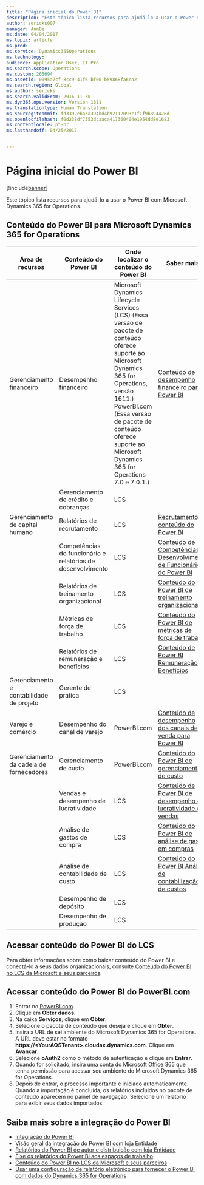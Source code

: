 ```yaml
---
title: "Página inicial do Power BI"
description: "Este tópico lista recursos para ajudá-lo a usar o Power BI com Microsoft Dynamics 365 for Operations."
author: sericks007
manager: AnnBe
ms.date: 04/04/2017
ms.topic: article
ms.prod: 
ms.service: Dynamics365Operations
ms.technology: 
audience: Application User, IT Pro
ms.search.scope: Operations
ms.custom: 265694
ms.assetid: 0095a7cf-8cc9-41f6-bf00-b59868fa6ea2
ms.search.region: Global
ms.author: sericks
ms.search.validFrom: 2016-11-30
ms.dyn365.ops.version: Version 1611
ms.translationtype: Human Translation
ms.sourcegitcommit: fd3392eba3a394bd4b92112093c1f1f9b894426d
ms.openlocfilehash: f0d238df7353dcaaca417360404e1954dd8e1683
ms.contentlocale: pt-br
ms.lasthandoff: 04/25/2017


---
```


# <a name="power-bi-home-page"></a>Página inicial do Power BI

[!include[banner](../includes/banner.md)]


Este tópico lista recursos para ajudá-lo a usar o Power BI com Microsoft Dynamics 365 for Operations.

<a name="power-bi-content-for-dynamics-365-for-operations"></a>Conteúdo do Power BI para Microsoft Dynamics 365 for Operations
------------------------------------------------

| **Área de recursos**                  | **Conteúdo do Power BI**                          | **Onde localizar o conteúdo do Power BI**                                                                                                                                                                                         | **Saber mais**                                                                                                                                                               |
|-----------------------------------|-----------------------------------------------|--------------------------------------------------------------------------------------------------------------------------------------------------------------------------------------------------------------------------------|------------------------------------------------------------------------------------------------------------------------------------------------------------------------------|
| Gerenciamento financeiro              | Desempenho financeiro                         | Microsoft Dynamics Lifecycle Services (LCS) (Essa versão de pacote de conteúdo oferece suporte ao Microsoft Dynamics 365 for Operations, versão 1611.) PowerBI.com (Essa versão de pacote de conteúdo oferece suporte ao Microsoft Dynamics 365 for Operations 7.0 e 7.0.1.) | [Conteúdo de desempenho financeiro para Power BI](financial-performance-power-bi-content-pack.md)                                               |
|                                   | Gerenciamento de crédito e cobranças             | LCS                                                                                                                                                                                                                            |                                                                                                                                                                              |
| Gerenciamento de capital humano          | Relatórios de recrutamento                            | LCS                                                                                                                                                                                                                            | [Recrutamento de conteúdo do Power BI](recruiting-analysis-power-bi-content-pack.md)                                                       |
|                                   | Competências do funcionário e relatórios de desenvolvimento | LCS                                                                                                                                                                                                                            | [Conteúdo de Competências e Desenvolvimento de Funcionários do Power BI](employee-competencies-and-development-analysis-power-bi-content-pack.md) |
|                                   | Relatórios de treinamento organizacional               | LCS                                                                                                                                                                                                                            | [Conteúdo do Power BI de treinamento organizacional](organizational-training-analysis-power-bi-content-pack.md)                             |
|                                   | Métricas de força de trabalho                             | LCS                                                                                                                                                                                                                            | [Conteúdo do Power BI de métricas de força de trabalho](workforce-analysis-power-bi-content-pack.md)                                                 |
|                                   | Relatórios de remuneração e benefícios             | LCS                                                                                                                                                                                                                            | [Conteúdo de Power BI Remuneração e Benefícios](compensation-and-benefits-analysis-power-bi-content-pack.md)                         |
| Gerenciamento e contabilidade de projeto | Gerente de prática                              | LCS                                                                                                                                                                                                                            |                                                                                                                                                                              |
| Varejo e comércio               | Desempenho do canal de varejo                    | PowerBI.com                                                                                                                                                                                                                    | [Conteúdo de desempenho dos canais de venda para Power BI](retail-channel-performance-dashboard-power-bi-data.md)                 |
| Gerenciamento da cadeia de fornecedores           | Gerenciamento de custo                               | PowerBI.com                                                                                                                                                                                                                    |  [Conteúdo do Power BI de gerenciamento de custo](cost-management-content-pack.md)                                                          |
|                                   | Vendas e desempenho de lucratividade           | LCS                                                                                                                                                                                                                            | [Conteúdo de Power BI de desempenho de lucratividade e vendas](sales-profitability-performance-content-pack.md)          |
|                                   | Análise de gastos de compra                       | LCS                                                                                                                                                                                                                            | [Conteúdo do Power BI de análise de gasto em compras](purchase-content-pack-for-power-bi.md)                                                 |
|                                   | Análise de contabilidade de custo                      | LCS                                                                                                                                                                                                                            | [Conteúdo do Power BI Análise de contabilização de custos](cost-accounting-analysis-content-pack.md)                                         |
|                                   | Desempenho de depósito                         | LCS                                                                                                                                                                                                                            |                                                                                                                                                                              |
|                                   | Desempenho de produção                        | LCS                                                                                                                                                                                                                            |                                                                                                                                                                              |

## <a name="access-power-bi-content-from-lcs"></a>Acessar conteúdo do Power BI do LCS
Para obter informações sobre como baixar conteúdo do Power BI e conectá-lo a seus dados organizacionais, consulte [Conteúdo do Power BI no LCS da Microsoft e seus parceiros](power-bi-content-microsoft-partners.md).

## <a name="access-power-bi-content-from-powerbicom"></a>Acessar conteúdo do Power BI do PowerBI.com
1.  Entrar no [PowerBI.com](https://www.powerbi.com/).
2.  Clique em **Obter dados**.
3.  Na caixa **Serviços**, clique em **Obter**.
4.  Selecione o pacote de conteúdo que deseja e clique em **Obter**.
5.  Insira a URL de sei ambiente do Microsoft Dynamics 365 for Operations. A URL deve estar no formato **https://&lt;YourAOSTenant&gt;.cloudax.dynamics.com**. Clique em **Avançar**.
6.  Selecione **oAuth2** como o método de autenticação e clique em **Entrar**.
7.  Quando for solicitado, insira uma conta do Microsoft Office 365 que tenha permissão para acessar seu ambiente do Microsoft Dynamics 365 for Operations.
8.  Depois de entrar, o processo importante é iniciado automaticamente. Quando a importação é concluída, os relatórios incluídos no pacote de conteúdo aparecem no painel de navegação. Selecione um relatório para exibir seus dados importados.

## <a name="learn-more-about-the-power-bi-integration"></a>Saiba mais sobre a integração do Power BI
-   [Integração do Power BI](power-bi-integration.md)
-   [Visão geral da integração do Power BI com loja Entidade](power-bi-integration-entity-store.md)
-   [Relatórios do Power BI de autor e distribuição com loja Entidade](author-distribute-power-bi-reports.md)
-   [Fixe os relatórios do Power BI aos espaços de trabalho](pin-power-bi-reports.md)
-   [Conteúdo do Power BI no LCS da Microsoft e seus parceiros](power-bi-content-microsoft-partners.md)
-   [Usar uma configuração de relatório eletrônico para fornecer o Power BI com dados do Dynamics 365 for Operations](general-electronic-reporting-report-configuration-get-data-powerbi.md)







